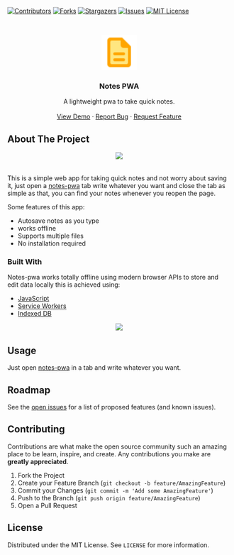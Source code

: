 [![Contributors][contributors-shield]][contributors-url]
[![Forks][forks-shield]][forks-url]
[![Stargazers][stars-shield]][stars-url]
[![Issues][issues-shield]][issues-url]
[![MIT License][license-shield]][license-url]



<!-- PROJECT LOGO -->
<br />
<p align="center">
  <a href="https://github.com/mohitk0208/notes-pwa">
    <img src="icon.svg" alt="Logo" width="80" height="80">
  </a>

  <h3 align="center">Notes PWA</h3>

  <p align="center">
    A lightweight pwa to take quick notes.
    <br />
    <br />
    <a href="https://notes-ysau.pages.dev/">View Demo</a>
    ·
    <a href="https://github.com/mohitk0208/notes-pwa/issues">Report Bug</a>
    ·
    <a href="https://github.com/mohitk0208/notes-pwa/issues">Request Feature</a>
  </p>
</p>


<!-- ABOUT THE PROJECT -->
## About The Project

<p align="center">
    <img width="800px" src="https://user-images.githubusercontent.com/61026761/123813418-82153a00-d912-11eb-8b7c-deb2009edb3c.gif"><br><br>
</p>

This is a simple web app for taking quick notes and not worry about saving it, just open a [notes-pwa](https://notes-ysau.pages.dev/) tab write whatever you want and close the tab as simple as that, you can find your notes whenever you reopen the page.

Some features of this app:
* Autosave notes as you type
* works offline
* Supports multiple files
* No installation required

### Built With

Notes-pwa works totally offline using modern browser APIs to store and edit data locally this is achieved using:
* [JavaScript](https://www.javascript.com/)
* [Service Workers](https://developer.mozilla.org/en-US/docs/Web/API/Service_Worker_API)
* [Indexed DB](https://developer.mozilla.org/en-US/docs/Web/API/IndexedDB_API)

<p align="center">
    <img width="200px" src="https://user-images.githubusercontent.com/3104648/28351989-7f68389e-6c4b-11e7-9bf2-e9fcd4977e7a.png">
</p>


<!-- USAGE EXAMPLES -->
## Usage

Just open [notes-pwa](https://notes-ysau.pages.dev/) in a tab and write whatever you want.



<!-- ROADMAP -->
## Roadmap

See the [open issues](https://github.com/mohitk0208/notes-pwa/issues) for a list of proposed features (and known issues).



<!-- CONTRIBUTING -->
## Contributing

Contributions are what make the open source community such an amazing place to be learn, inspire, and create. Any contributions you make are **greatly appreciated**.

1. Fork the Project
2. Create your Feature Branch (`git checkout -b feature/AmazingFeature`)
3. Commit your Changes (`git commit -m 'Add some AmazingFeature'`)
4. Push to the Branch (`git push origin feature/AmazingFeature`)
5. Open a Pull Request



<!-- LICENSE -->
## License

Distributed under the MIT License. See `LICENSE` for more information.


<!-- MARKDOWN LINKS & IMAGES -->
<!-- https://www.markdownguide.org/basic-syntax/#reference-style-links -->
[contributors-shield]: https://img.shields.io/github/contributors/mohitk0208/notes-pwa.svg?style=for-the-badge
[contributors-url]: https://github.com/mohitk0208/notes-pwa/graphs/contributors
[forks-shield]: https://img.shields.io/github/forks/mohitk0208/notes-pwa.svg?style=for-the-badge
[forks-url]: https://github.com/mohitk0208/notes-pwa/network/members
[stars-shield]: https://img.shields.io/github/stars/mohitk0208/notes-pwa.svg?style=for-the-badge
[stars-url]: https://github.com/mohitk0208/notes-pwa/stargazers
[issues-shield]: https://img.shields.io/github/issues/mohitk0208/notes-pwa.svg?style=for-the-badge
[issues-url]: https://github.com/mohitk0208/notes-pwa/issues
[license-shield]: https://img.shields.io/github/license/mohitk0208/notes-pwa.svg?style=for-the-badge
[license-url]: https://github.com/mohitk0208/notes-pwa/blob/master/LICENSE.txt

